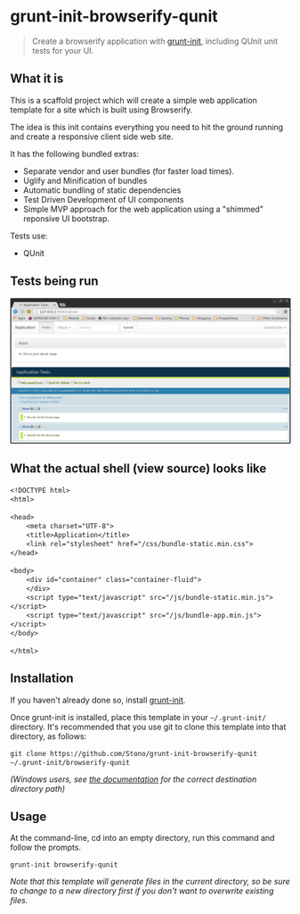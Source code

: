 # grunt-init-browserify-qunit

> Create a browserify application with [grunt-init][], including QUnit unit tests for your UI.

[grunt-init]: http://gruntjs.com/project-scaffolding

## What it is
This is a scaffold project which will create a simple web application template for a site which is built using Browserify.

The idea is this init contains everything you need to hit the ground running and create a responsive client side web site.

It has the following bundled extras:
  - Separate vendor and user bundles (for faster load times).
  - Uglify and Minification of bundles
  - Automatic bundling of static dependencies
  - Test Driven Development of UI components
  - Simple MVP approach for the web application using a "shimmed" reponsive UI bootstrap.

Tests use:
  - QUnit

## Tests being run
![QUnit Tests](/screenshots/test.png?raw=true "QUnit")

## What the actual shell (view source) looks like
```
<!DOCTYPE html>
<html>

<head>
    <meta charset="UTF-8">
    <title>Application</title>
    <link rel="stylesheet" href="/css/bundle-static.min.css">
</head>

<body>
    <div id="container" class="container-fluid">
    </div>
    <script type="text/javascript" src="/js/bundle-static.min.js"></script>
    <script type="text/javascript" src="/js/bundle-app.min.js"></script>
</body>

</html>
```

## Installation
If you haven't already done so, install [grunt-init][].

Once grunt-init is installed, place this template in your `~/.grunt-init/` directory. It's recommended that you use git to clone this template into that directory, as follows:

```
git clone https://github.com/Stono/grunt-init-browserify-qunit ~/.grunt-init/browserify-qunit
```

_(Windows users, see [the documentation][grunt-init] for the correct destination directory path)_

## Usage

At the command-line, cd into an empty directory, run this command and follow the prompts.

```
grunt-init browserify-qunit
```

_Note that this template will generate files in the current directory, so be sure to change to a new directory first if you don't want to overwrite existing files._
